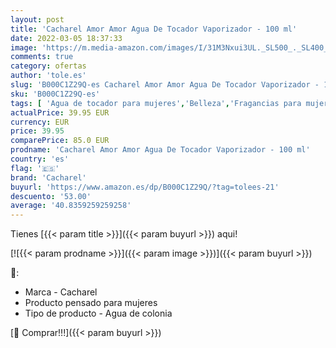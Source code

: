 ```yaml
---
layout: post
title: 'Cacharel Amor Amor Agua De Tocador Vaporizador - 100 ml'
date: 2022-03-05 18:37:33
image: 'https://m.media-amazon.com/images/I/31M3Nxui3UL._SL500_._SL400_.jpg'
comments: true
category: ofertas
author: 'tole.es'
slug: 'B000C1Z29Q-es Cacharel Amor Amor Agua De Tocador Vaporizador - 100 ml'
sku: 'B000C1Z29Q-es'
tags: [ 'Agua de tocador para mujeres','Belleza','Fragancias para mujeres','Perfumes y fragancias','agua','cacharel','de','tocador', ]
actualPrice: 39.95 EUR
currency: EUR
price: 39.95
comparePrice: 85.0 EUR
prodname: 'Cacharel Amor Amor Agua De Tocador Vaporizador - 100 ml'
country: 'es'
flag: '🇪🇸'
brand: 'Cacharel'
buyurl: 'https://www.amazon.es/dp/B000C1Z29Q/?tag=tolees-21'
descuento: '53.00'
average: '40.8359259259258'
---
```


Tienes [{{< param title >}}]({{< param buyurl >}}) aqui!

[![{{< param prodname >}}]({{< param image >}})]({{< param buyurl >}})

🔎:

- Marca - Cacharel
- Producto pensado para mujeres
- Tipo de producto - Agua de colonia

[🛒 Comprar!!!]({{< param buyurl >}})

